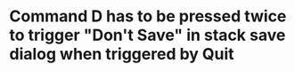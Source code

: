 # Command D has to be pressed twice to trigger "Don't Save" in stack save dialog when triggered by Quit

